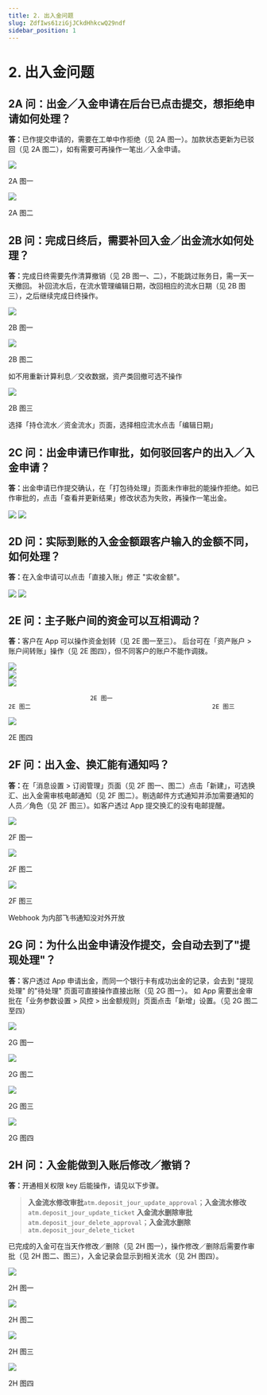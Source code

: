 ```yaml
---
title: 2. 出入金问题
slug: ZdfIws61ziGjJCkdHhkcwQ29ndf
sidebar_position: 1
---
```



# 2. 出入金问题

## 2A 问：出金／入金申请在后台已点击提交，想拒绝申请如何处理？

<b>答：</b>已作提交申请的，需要在工单中作拒绝（见 2A 图一）。加款状态更新为已驳回（见 2A 图二），如有需要可再操作一笔出／入金申请。

<img src="/assets/U6mgbVQJMoPq4hxt7PccOUQFnie.png" src-width="2150" src-height="1368" align="center"/>

2A 图一

<img src="/assets/DaUNb7Wl0ogp4DxL0DFcLegPnhf.png" src-width="2606" src-height="404" align="center"/>

2A 图二

## 2B 问：完成日终后，需要补回入金／出金流水如何处理？

<b>答：</b>完成日终需要先作清算撤销（见 2B 图一、二），不能跳过账务日，需一天一天撤回。 
补回流水后，在流水管理编辑日期，改回相应的流水日期（见 2B 图三），之后继续完成日终操作。

<img src="/assets/X4rNbbODZoe8J2xZnyYcBQQhnEb.png" src-width="2858" src-height="1418" align="center"/>

2B 图一

<img src="/assets/NmRob8vlcoKJAYxPXtZcEXBXniy.png" src-width="2390" src-height="1420" align="center"/>

2B 图二

如不用重新计算利息／交收数据，资产类回撤可选不操作

<img src="/assets/DSvWbZY21oVMelxWNRScazVsnFe.png" src-width="2392" src-height="972" align="center"/>

2B 图三

选择「持仓流水／资金流水」页面，选择相应流水点击「编辑日期」

## 2C 问：出金申请已作审批，如何驳回客户的出入／入金申请？

<b>答：</b>出金申请已作提交确认，在「打包待处理」页面未作审批的能操作拒绝。如已作审批的，点击「查看并更新结果」修改状态为失败，再操作一笔出金。

<img src="/assets/K0cHbz2OqoRvBxxQ8Hgc2XTunFd.png" src-width="2490" src-height="1194" align="center"/>

<img src="/assets/AzkMbURoko3BhJxhyhwcmvOwnSb.png" src-width="2166" src-height="1240" align="center"/>

## 2D 问：实际到账的入金金额跟客户输入的金额不同，如何处理？

<b>答：</b>在入金申请可以点击「直接入账」修正 "实收金额"。

<img src="/assets/Fo3xbY2TXo5M9BxLF1Tchr5OnVd.png" src-width="2380" src-height="696" align="center"/>

<img src="/assets/PoPMbzTqiojHP5xxIrZcX8NvnSf.png" src-width="2380" src-height="1426" align="center"/>

## 2E 问：主子账户间的资金可以互相调动？

<b>答：</b>客户在 App 可以操作资金划转（见 2E 图一至三）。
后台可在「资产账户 &gt; 账户间转账」操作（见 2E 图四），但不同客户的账户不能作调拨。

<div class="flex gap-3 columns-3" column-size="3">
<div class="w-[35%]" width-ratio="35">
<img src="/assets/DgkkbrbodoJkVBxx9kPcFVjznbB.png" src-width="650" src-height="1250" align="center"/>
</div>
<div class="w-[33%]" width-ratio="33">
<img src="/assets/D4JbbiYVjoYVXuxgwldcrB25nig.png" src-width="644" src-height="1336" align="center"/>
</div>
<div class="w-[30%]" width-ratio="30">
<img src="/assets/SPfQbxLmjoqe1LxtMBKcXselnNc.png" src-width="602" src-height="1340" align="center"/>
</div>
</div>

                           2E 图一                                                         2E 图二                                                   2E 图三

<img src="/assets/IjdsbtsZcoyJ0uxVT2jcwigJnNb.png" src-width="2602" src-height="804" align="center"/>

2E 图四

## 2F 问：出入金、换汇能有通知吗？

<b>答：</b>在「消息设置 &gt; 订阅管理」页面（见 2F 图一、图二）点击「新建」，可选换汇、出入金需审核电邮通知（见 2F 图二）。剔选邮件方式通知并添加需要通知的人员／角色（见 2F 图三）。如客户透过 App 提交换汇的没有电邮提醒。

<img src="/assets/Rbu5b5MenoPc9MxctebcZbJYnxh.png" src-width="2386" src-height="374" align="center"/>

2F 图一

<img src="/assets/KnysbQGiboT6LexJWY7cb4BLnqb.png" src-width="2371" src-height="1098" align="center"/>

2F 图二

<img src="/assets/SmFtbTzmGo7XxjxEyFGcWzuKntd.png" src-width="2021" src-height="966" align="center"/>

2F 图三

Webhook 为内部飞书通知没对外开放

## 2G 问：为什么出金申请没作提交，会自动去到了"提现处理"？

<b>答：</b>客户透过 App 申请出金，而同一个银行卡有成功出金的记录，会去到 "提现处理" 的"待处理" 页面可直接操作直接出账（见 2G 图一）。
如 App 需要出金审批在「业务参数设置 &gt; 风控 &gt; 出金额规则」页面点击「新增」设置。（见 2G 图二至四）

<img src="/assets/QQUGbVKIhoEl18xWWoSctnhAnKs.png" src-width="2760" src-height="750" align="center"/>

2G 图一

<img src="/assets/UC21bq2uVorNlZxGmNVcMMOZntc.png" src-width="2760" src-height="1368" align="center"/>

2G 图二

<img src="/assets/Bb89bPm9DoeC5IxJfBWcD8B6nj3.png" src-width="2386" src-height="1352" align="center"/>

2G 图三

<img src="/assets/MpXUbQZBsoipcYxMfRmcULyen3d.png" src-width="2364" src-height="540" align="center"/>

2G 图四

## 2H 问：入金能做到入账后修改／撤销？

<b>答：</b>开通相关权限 key 后能操作，请见以下步骤。

> <b>入金流水修改审批</b>`atm.deposit_jour_update_approval`；<b>入金流水修改</b>`atm.deposit_jour_update_ticket`
<b>入金流水删除审批</b>`atm.deposit_jour_delete_approval`；<b>入金流水删除 </b>`atm.deposit_jour_delete_ticket`


已完成的入金可在当天作修改／删除（见 2H 图一），操作修改／删除后需要作审批（见 2H 图二、图三），入金记录会显示到相关流水（见 2H 图四）。

<img src="/assets/NfrDbOevGoxGOHxcOLNcuXuinVe.png" src-width="2866" src-height="524" align="center"/>

2H 图一

<img src="/assets/I8ZSb1EEvoeC1mxSZxcccRtNnYb.png" src-width="2518" src-height="418" align="center"/>

2H 图二

<img src="/assets/Q7cjbJbJeoPTARxKk4ucMuQHn0b.png" src-width="2516" src-height="984" align="center"/>

2H 图三

<img src="/assets/BFl7b77zxo9pzCx4CnIcFq0Snwe.png" src-width="2606" src-height="336" align="center"/>

2H 图四

